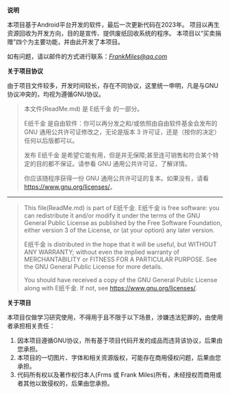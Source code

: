 **说明**

本项目基于Android平台开发的软件，最后一次更新代码在2023年。 项目以再生资源回收为开发方向，目的是宣传、提供废纸回收系统的程序。 本项目以“买卖捐赠”四个为主要功能，并由此开发了本项目。

如有问题，请以邮件的方式进行联系：*FrankMiles@qq.com*

**关于项目协议**

由于项目文件较多，开发时间较长，存在不同协议，这里统一申明，凡是与GNU协议冲突的，均视为遵循GNU协议。

>本文件(ReadMe.md) 是 E纸千金 的一部分。
>
>E纸千金 是自由软件：你可以再分发之和/或依照由自由软件基金会发布的 GNU 通用公共许可证修改之，无论是版本 3 许可证，还是（按你的决定）任何以后版都可以。
>
>发布 E纸千金 是希望它能有用，但是并无保障;甚至连可销售和符合某个特定的目的都不保证。请参看 GNU 通用公共许可证，了解详情。
>
>你应该随程序获得一份 GNU 通用公共许可证的复本。如果没有，请看 <https://www.gnu.org/licenses/>。

-------

> This file(ReadMe.md) is part of E纸千金.
> E纸千金 is free software:
> you can redistribute it and/or modify it under the terms of the GNU General Public License as published
> by the Free Software Foundation, either version 3 of the License, or (at your option) any later version.
>
> E纸千金 is distributed in the hope that it will be useful, but WITHOUT ANY WARRANTY;
> without even the implied warranty of MERCHANTABILITY or FITNESS FOR A PARTICULAR PURPOSE.
> See the GNU General Public License for more details.
>
> You should have received a copy of the GNU General Public License along with E纸千金.
>If not, see <https://www.gnu.org/licenses/>.


**关于项目**

本项目仅做学习研究使用，不得用于且不限于以下场景，涉嫌违法犯罪的，由使用者承担相关责任：

1. 因本项目遵循GNU协议，所有基于项目代码开发的成品而违背该协议，后果由您承担。
2. 本项目的一切图片、字体和相关资源版权，可能存在商用侵权问题，后果由您承担。
3. 代码所有权以及著作权归本人(Frms 或 Frank Miles)所有，未经授权而商用或者其他以致侵权的，后果由您承担。